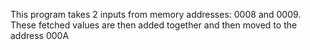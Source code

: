 This program takes 2 inputs from memory addresses: 0008 and 0009.
These fetched values are then added together and then moved to the address 000A
